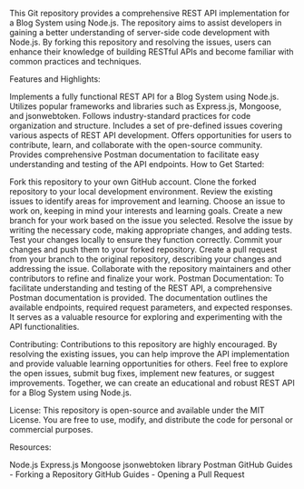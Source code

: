 This Git repository provides a comprehensive REST API implementation for a Blog System using Node.js. The repository aims to assist developers in gaining a better understanding of server-side code development with Node.js. By forking this repository and resolving the issues, users can enhance their knowledge of building RESTful APIs and become familiar with common practices and techniques.

Features and Highlights:

Implements a fully functional REST API for a Blog System using Node.js.
Utilizes popular frameworks and libraries such as Express.js, Mongoose, and jsonwebtoken.
Follows industry-standard practices for code organization and structure.
Includes a set of pre-defined issues covering various aspects of REST API development.
Offers opportunities for users to contribute, learn, and collaborate with the open-source community.
Provides comprehensive Postman documentation to facilitate easy understanding and testing of the API endpoints.
How to Get Started:

Fork this repository to your own GitHub account.
Clone the forked repository to your local development environment.
Review the existing issues to identify areas for improvement and learning.
Choose an issue to work on, keeping in mind your interests and learning goals.
Create a new branch for your work based on the issue you selected.
Resolve the issue by writing the necessary code, making appropriate changes, and adding tests.
Test your changes locally to ensure they function correctly.
Commit your changes and push them to your forked repository.
Create a pull request from your branch to the original repository, describing your changes and addressing the issue.
Collaborate with the repository maintainers and other contributors to refine and finalize your work.
Postman Documentation:
To facilitate understanding and testing of the REST API, a comprehensive Postman documentation is provided. The documentation outlines the available endpoints, required request parameters, and expected responses. It serves as a valuable resource for exploring and experimenting with the API functionalities.

Contributing:
Contributions to this repository are highly encouraged. By resolving the existing issues, you can help improve the API implementation and provide valuable learning opportunities for others. Feel free to explore the open issues, submit bug fixes, implement new features, or suggest improvements. Together, we can create an educational and robust REST API for a Blog System using Node.js.

License:
This repository is open-source and available under the MIT License. You are free to use, modify, and distribute the code for personal or commercial purposes.

Resources:

Node.js
Express.js
Mongoose
jsonwebtoken library
Postman
GitHub Guides - Forking a Repository
GitHub Guides - Opening a Pull Request
